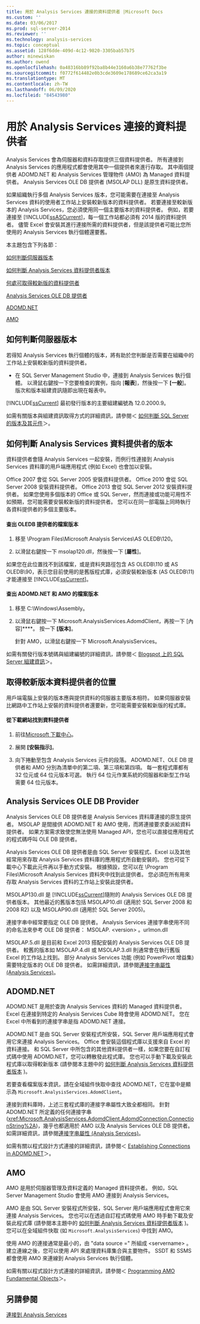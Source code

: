 ```yaml
---
title: 用於 Analysis Services 連接的資料提供者 |Microsoft Docs
ms.custom: ''
ms.date: 03/06/2017
ms.prod: sql-server-2014
ms.reviewer: ''
ms.technology: analysis-services
ms.topic: conceptual
ms.assetid: 128f6dde-409d-4c12-9820-3305bab57b75
author: minewiskan
ms.author: owend
ms.openlocfilehash: 0a48316bb89f92ba8b44e3160a6b38e77762f3be
ms.sourcegitcommit: f0772f614482e0b3cde3609e178689ce62ca3a19
ms.translationtype: MT
ms.contentlocale: zh-TW
ms.lasthandoff: 06/09/2020
ms.locfileid: "84543980"
---
```

# <a name="data-providers-used-for-analysis-services-connections"></a>用於 Analysis Services 連接的資料提供者
  Analysis Services 會為伺服器和資料存取提供三個資料提供者。 所有連接到 Analysis Services 的應用程式都會使用其中一個提供者來進行存取。 其中兩個提供者 ADOMD.NET 和 Analysis Services 管理物件 (AMO) 為 Managed 資料提供者。 Analysis Services OLE DB 提供者 (MSOLAP DLL) 是原生資料提供者。  
  
 如果組織執行多個 Analysis Services 版本，您可能需要在連接至 Analysis Services 資料的使用者工作站上安裝較新版本的資料提供者。 若要連接至較新版本的 Analysis Services，您必須使用同一個主要版本的資料提供者。 例如，若要連接至 [!INCLUDE[ssASCurrent](../../includes/ssascurrent-md.md)]，每一個工作站都必須有 2014 版的資料提供者。 儘管 Excel 會安裝其進行連接所需的資料提供者，但是該提供者可能比您所使用的 Analysis Services 執行個體還要舊。  
  
 本主題包含下列各節：  
  
 [如何判斷伺服器版本](#bkmk_ServVers)  
  
 [如何判斷 Analysis Services 資料提供者版本](#bkmk_LibUpdate)  
  
 [何處可取得較新版的資料提供者](#bkmk_downloadsite)  
  
 [Analysis Services OLE DB 提供者](#bkmk_OLE)  
  
 [ADOMD.NET](#bkmk_ADOMD)  
  
 [AMO](#blkmk_AMO)  
  
##  <a name="how-to-determine-server-version"></a><a name="bkmk_ServVers"></a>如何判斷伺服器版本  
 若得知 Analysis Services 執行個體的版本，將有助於您判斷是否需要在組織中的工作站上安裝較新版的資料提供者。  
  
-   在 SQL Server Management Studio 中，連接到 Analysis Services 執行個體。 以滑鼠右鍵按一下您要檢查的實例，指向 [**報表**]，然後按一下 **[一般**]。 版次和版本組建資訊隨即出現在報表中。  
  
 [!INCLUDE[ssCurrent](../../includes/sscurrent-md.md)] 最初發行版本的主要組建編號為 12.0.2000.9。  
  
 如需有關版本與組建資訊取得方式的詳細資訊，請參閱＜ [如何判斷 SQL Server 的版本及其元件](https://support.microsoft.com/kb/321185)＞。  
  
##  <a name="how-to-determine-the-version-of-the-analysis-services-data-providers"></a><a name="bkmk_LibUpdate"></a>如何判斷 Analysis Services 資料提供者的版本  
 資料提供者會隨 Analysis Services 一起安裝，而例行性連接到 Analysis Services 資料庫的用戶端應用程式 (例如 Excel) 也會加以安裝。  
  
 Office 2007 會從 SQL Server 2005 安裝資料提供者。 Office 2010 會從 SQL Server 2008 安裝資料提供者。 Office 2013 會從 SQL Server 2012 安裝資料提供者。 如果您使用多個版本的 Office 或 SQL Server，然而連接或功能可用性不如預期，您可能需要安裝較新版的資料提供者。 您可以在同一部電腦上同時執行各資料提供者的多個主要版本。  
  
#### <a name="find-the-file-version-of-the-oledb-provider"></a>查出 OLEDB 提供者的檔案版本  
  
1.  移至 \Program Files\Microsoft Analysis Services\AS OLEDB\120。  
  
2.  以滑鼠右鍵按一下 msolap120.dll，然後按一下 [**屬性**]。  
  
 如果您在此位置找不到該檔案，或是資料夾路徑包含 AS OLEDB\110 或 AS OLEDB\90，表示您目前使用的是舊版程式庫，必須安裝較新版本 (AS OLEDB\11) 才能連接至 [!INCLUDE[ssCurrent](../../includes/sscurrent-md.md)]。  
  
#### <a name="find-the-file-version-of-adomdnet-and-amo"></a>查出 ADOMD.NET 和 AMO 的檔案版本  
  
1.  移至 C:\Windows\Assembly。  
  
2.  以滑鼠右鍵按一下 Microsoft.AnalysisServices.AdomdClient，再按一下 [內容]****。 按一下 **[版本]**。  
  
     針對 AMO，以滑鼠右鍵按一下 Microsoft.AnalysisServices。  
  
 如需有關發行版本號碼與組建編號的詳細資訊，請參閱＜ [Blogspot 上的 SQL Server 組建資訊](http://sqlserverbuilds.blogspot.com)＞。  
  
##  <a name="where-to-get-newer-version-data-providers"></a><a name="bkmk_downloadsite"></a>取得較新版本資料提供者的位置  
 用戶端電腦上安裝的版本應與提供資料的伺服器主要版本相符。 如果伺服器安裝比網路中工作站上安裝的資料提供者還要新，您可能需要安裝較新版的程式庫。  
  
#### <a name="find-the-data-providers-on-the-download-site"></a>從下載網站找到資料提供者  
  
1.  前往[Microsoft 下載中心](https://go.microsoft.com/fwlink/p/?LinkID=296473)。  
  
2.  展開 **[安裝指示]**。  
  
3.  向下捲動至包含 Analysis Services 元件的段落。 ADOMD.NET、OLE DB 提供者和 AMO 分別為清單中的第二項、第三項和第四項。 每一套程式庫都有 32 位元或 64 位元版本可選。 執行 64 位元作業系統的伺服器和新型工作站需要 64 位元版本。  
  
##  <a name="analysis-services-ole-db-provider"></a><a name="bkmk_OLE"></a>Analysis Services OLE DB Provider  
 Analysis Services OLE DB 提供者是 Analysis Services 資料庫連接的原生提供者。 MSOLAP 是間接供 ADOMD.NET 和 AMO 使用，而將連接要求委派給資料提供者。 如果方案需求致使您無法使用 Managed API，您也可以直接從應用程式的程式碼呼叫 OLE DB 提供者。  
  
 Analysis Services OLE DB 提供者是由 SQL Server 安裝程式、Excel 以及其他經常用來存取 Analysis Services 資料庫的應用程式所自動安裝的。 您也可從下載中心下載此元件再以手動方式安裝。 根據預設，您可以在 \Program Files\Microsoft Analysis Services 資料夾中找到此提供者。 您必須在所有用來存取 Analysis Services 資料的工作站上安裝此提供者。  
  
 MSOLAP130.dll 是 [!INCLUDE[ssCurrent](../../includes/sscurrent-md.md)]隨附的 Analysis Services OLE DB 提供者版本。 其他最近的舊版本包括 MSOLAP10.dll (適用於 SQL Server 2008 和 2008 R2) 以及 MSOLAP90.dll (適用於 SQL Server 2005)。  
  
 連接字串中經常要指定 OLE DB 提供者。 Analysis Services 連接字串使用不同的命名法來參考 OLE DB 提供者： MSOLAP. \<version> 。urlmon.dll  
  
 MSOLAP.5.dll 是目前和 Excel 2013 搭配安裝的 Analysis Services OLE DB 提供者。 較舊的版本如 MSOLAP.4.dll 或 MSOLAP.3.dll 則通常會在執行舊版 Excel 的工作站上找到。 部分 Analysis Services 功能 (例如 PowerPivot 增益集) 需要特定版本的 OLE DB 提供者。 如需詳細資訊，請參閱[連接字串屬性 &#40;Analysis Services&#41;](connection-string-properties-analysis-services.md)。  
  
##  <a name="adomdnet"></a><a name="bkmk_ADOMD"></a>ADOMD.NET  
 ADOMD.NET 是用於查詢 Analysis Services 資料的 Managed 資料提供者。 Excel 在連接到特定的 Analysis Services Cube 時會使用 ADOMD.NET。 您在 Excel 中所看到的連接字串是指 ADOMD.NET 連接。  
  
 ADOMD.NET 是由 SQL Server 安裝程式所安裝，SQL Server 用戶端應用程式會用它來連接 Analysis Services。 Office 會安裝這個程式庫以支援來自 Excel 的資料連接。 和 SQL Server 中所包含的其他資料提供者一樣，如果您要在自訂程式碼中使用 ADOMD.NET，您可以轉散發此程式庫。 您也可以手動下載及安裝此程式庫以取得較新版本 (請參閱本主題中的 [如何判斷 Analysis Services 資料提供者版本](#bkmk_LibUpdate) )。  
  
 若要查看檔案版本資訊，請在全域組件快取中查找 ADOMD.NET，它在當中是顯示為 `Microsoft.AnalysisServices.AdomdClient`。  
  
 連接到資料庫時，上述三套程式庫的連接字串屬性大致全都相同。 針對 ADOMD.NET 所定義的任何連接字串 (<xref:Microsoft.AnalysisServices.AdomdClient.AdomdConnection.ConnectionString%2A>)，幾乎也都適用於 AMO 以及 Analysis Services OLE DB 提供者。 如需詳細資訊，請參閱[連接字串屬性 &#40;Analysis Services&#41;](connection-string-properties-analysis-services.md)。  
  
 如需有關以程式設計方式連接的詳細資訊，請參閱＜ [Establishing Connections in ADOMD.NET](https://docs.microsoft.com/bi-reference/adomd/multidimensional-models-adomd-net-client/connections-in-adomd-net)＞。  
  
##  <a name="amo"></a><a name="blkmk_AMO"></a>AMO  
 AMO 是用於伺服器管理及資料定義的 Managed 資料提供者。 例如，SQL Server Management Studio 會使用 AMO 連接到 Analysis Services。  
  
 AMO 是由 SQL Server 安裝程式所安裝，SQL Server 用戶端應用程式會用它來連接 Analysis Services。 您也可以在透過自訂程式碼使用 AMO 時手動下載及安裝此程式庫 (請參閱本主題中的 [如何判斷 Analysis Services 資料提供者版本](#bkmk_LibUpdate) )。 您可以在全域組件快取 (如 `Microsoft.AnalysisServices`) 中找到 AMO。  
  
 使用 AMO 的連接通常是最小的，由 "data source =" 所組成 \<servername> 。 建立連線之後，您可以使用 API 來處理資料庫集合與主要物件。 SSDT 和 SSMS 都會使用 AMO 來連線到 Analysis Services 執行個體。  
  
 如需有關以程式設計方式連接的詳細資訊，請參閱＜ [Programming AMO Fundamental Objects](https://docs.microsoft.com/bi-reference/amo/programming-amo-fundamental-objects)＞。  
  
## <a name="see-also"></a>另請參閱  
 [連接到 Analysis Services](connect-to-analysis-services.md)  
  
  
